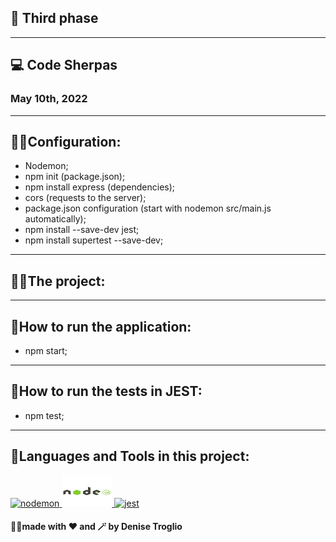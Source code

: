## 🚀 Third phase

---

## 💻 Code Sherpas

### May 10th, 2022

---

## 👨‍💻Configuration:

- Nodemon;
- npm init (package.json);
- npm install express (dependencies);
- cors (requests to the server);
- package.json configuration (start with nodemon src/main.js automatically);
- npm install --save-dev jest;
- npm install supertest --save-dev;

---

## 👩‍💻The project:

---

## 🚀How to run the application:

- npm start;

---

## 🚀How to run the tests in JEST:

- npm test;

---

## 🧠Languages and Tools in this project:

<a href="https://www.npmjs.com/package/nodemon" target="_blank" rel="noreferrer"> <img src="https://user-images.githubusercontent.com/13700/35731649-652807e8-080e-11e8-88fd-1b2f6d553b2d.png" alt="nodemon" width="50" height="50"/> </a>
<a href="https://nodejs.org/en/" target="_blank" rel="noreferrer"> <img src="https://raw.githubusercontent.com/devicons/devicon/master/icons/nodejs/nodejs-original-wordmark.svg" alt="nodejs" width="80" height="50"/> </a>
<a href="https://jestjs.io/es-ES/docs/api" target="_blank" rel="jest"> <img src="https://miro.medium.com/max/478/1*ZEpgDdBxq69A9XXy-SxRMg.png" alt="jest" width="80" height="30"/> </a>





#### 👩‍💻made with ❤️ and 🪄 by Denise Troglio
